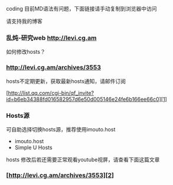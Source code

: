coding 目前MD语法有问题，下面链接请手动复制到浏览器中访问


请支持我的博客
### 乱炖-研究web   http://levi.cg.am ###

如何修改hosts？
### http://levi.cg.am/archives/3553 ###

hosts不定期更新，获取最新hosts通知，请邮件订阅

[http://list.qq.com/cgi-bin/qf_invite?id=b6eb34388fd016582957d6e50d005146e24fe6b166ee66c0][1]

### Hosts源 ###
可自助选择切换hosts源，推荐使用imouto.host
- imouto.host
- Simple U Hosts

hosts 修改后若还需要正常观看youtube视屏，请查看下面这篇文章
### [http://levi.cg.am/archives/3553][2] ###

  [1]: http://list.qq.com/cgi-bin/qf_invite?id=b6eb34388fd016582957d6e50d005146e24fe6b166ee66c0
  [2]: http://levi.cg.am/archives/3553
